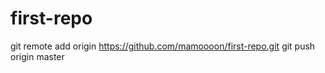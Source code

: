 # first-repo
git remote add origin https://github.com/mamoooon/first-repo.git
git push origin master
